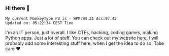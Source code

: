 ### Hi there 👋
<!-- PB START -->
```
My current MonkeyType PB is - WPM:94.21 Acc:97.42
Updated on: 05:22:34 CEST Time
```
<!-- PB END -->
I'm an IT person, just overall. I like CTFs, hacking, coding games, making Python apps. Just a lot of stuff.
You can check out my website [here](https://skill3472.github.io/).
I will probably add some interesting stuff here, when I get the idea to do so. Take care ❤️
